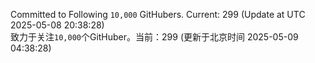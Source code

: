 Committed to Following `10,000` GitHubers. Current: <!-- FOLLOWING_COUNT -->299<!-- FOLLOWING_COUNT --> (Update at UTC <!-- LAST_UPDATED -->2025-05-08 20:38:28<!-- LAST_UPDATED -->)<br>
致力于关注`10,000`个GitHuber。当前：<!-- FOLLOWING_COUNT -->299<!-- FOLLOWING_COUNT --> (更新于北京时间 <!-- LAST_UPDATED_CST -->2025-05-09 04:38:28<!-- LAST_UPDATED_CST -->)
